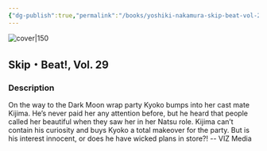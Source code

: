 ```yaml
---
{"dg-publish":true,"permalink":"/books/yoshiki-nakamura-skip-beat-vol-29/","title":"\"Skip・Beat!, Vol. 29\"","tags":["manga","romance"]}
---
```




![cover|150](http://books.google.com/books/content?id=2GiIAgAAQBAJ&printsec=frontcover&img=1&zoom=1&source=gbs_api)

## Skip・Beat!, Vol. 29

### Description

On the way to the Dark Moon wrap party Kyoko bumps into her cast mate Kijima. He’s never paid her any attention before, but he heard that people called her beautiful when they saw her in her Natsu role. Kijima can’t contain his curiosity and buys Kyoko a total makeover for the party. But is his interest innocent, or does he have wicked plans in store?! -- VIZ Media
```